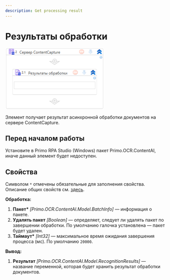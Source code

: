 ```yaml
---
description: Get processing result
---
```


# Результаты обработки

![](<../../../.gitbook/assets1/windows_items/library/WFGetProcessResult.png>)

Элемент получает результат асинхронной обработки документов на сервере ContentCapture.


## Перед началом работы

Установите в Primo RPA Studio (Windows) пакет Primo.OCR.ContentAI, иначе данный элемент будет недоступен.


## Свойства

Символом `*` отмечены обязательные для заполнения свойства. Описание общих свойств см. [здесь](https://docs.primo-rpa.ru/primo-rpa/primo-studio/process/elements#svoistva-elementa).



**Обработка:**

1. **Пакет\*** *[Primo.OCR.ContentAI.Model.BatchInfo]* — информация о пакете.
1. **Удалять пакет** *[Boolean]* — определяет, следует ли удалять пакет по завершении обработки. По умолчанию галочка установлена — пакет будет удален.
1. **Таймаут\*** *[Int32]* — максимальное время ожидания завершения процесса (мс). По умолчанию `20000`.


**Вывод:**

1. **Результат** *[Primo.OCR.ContentAI.Model.RecognitionResults]* — название переменной, которая будет хранить результат обработки документов.


